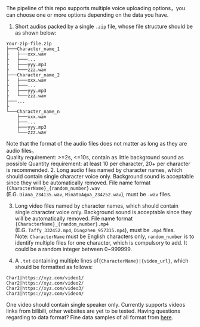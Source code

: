 The pipeline of this repo supports multiple voice uploading options，you can choose one or more options depending on the data you have.

1. Short audios packed by a single `.zip` file, whose file structure should be as shown below:
```
Your-zip-file.zip
├───Character_name_1
├   ├───xxx.wav
├   ├───...
├   ├───yyy.mp3
├   └───zzz.wav
├───Character_name_2
├   ├───xxx.wav
├   ├───...
├   ├───yyy.mp3
├   └───zzz.wav
├───...
├
└───Character_name_n
    ├───xxx.wav
    ├───...
    ├───yyy.mp3
    └───zzz.wav
```
Note that the format of the audio files does not matter as long as they are audio files。  
Quality requirement: >=2s, <=10s, contain as little background sound as possible 
Quantity requirement: at least 10 per character, 20+ per character is recommended.
2. Long audio files named by character names, which should contain single character voice only. Background sound is 
acceptable since they will be automatically removed. File name format `{CharacterName}_{random_number}.wav`  
(E.G. `Diana_234135.wav`, `MinatoAqua_234252.wav`), must be `.wav` files.  
  

3. Long video files named by character names, which should contain single character voice only. Background sound is 
acceptable since they will be automatically removed. File name format `{CharacterName}_{random_number}.mp4`  
(E.G. `Taffy_332452.mp4`, `Dingzhen_957315.mp4`), must be `.mp4` files.  
Note: `CharacterName` must be English characters only, `random_number` is to identify multiple files for one character,
which is compulsory to add. It could be a random integer between 0~999999.

4. A `.txt` containing multiple lines of`{CharacterName}|{video_url}`, which should be formatted as follows:
```
Char1|https://xyz.com/video1/
Char2|https://xyz.com/video2/
Char2|https://xyz.com/video3/
Char3|https://xyz.com/video4/
```
One video should contain single speaker only. Currently supports videos links from bilibili, other websites are yet to be tested.
Having questions regarding to data format? Fine data samples of all format from [here](https://drive.google.com/file/d/132l97zjanpoPY4daLgqXoM7HKXPRbS84/view?usp=sharing).